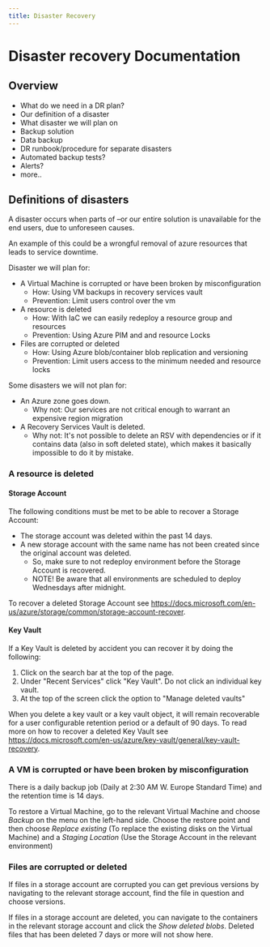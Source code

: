 ```yaml
---
title: Disaster Recovery
---
```


 # Disaster recovery Documentation

 ## Overview

- What do we need in a DR plan?
- Our definition of a disaster
- What disaster we will plan on
- Backup solution
- Data backup
- DR runbook/procedure for separate disasters
- Automated backup tests?
- Alerts?
- more..

## Definitions of disasters

A disaster occurs when parts of –or our entire solution is unavailable for the end users, due to unforeseen causes. 

An example of this could be a wrongful removal of azure resources that leads to service downtime. 

Disaster we will plan for: 
- A Virtual Machine is corrupted or have been broken by misconfiguration 
  - How: Using VM backups in recovery services vault 
  - Prevention: Limit users control over the vm 
- A resource is deleted 
  - How: With IaC we can easily redeploy a resource group and resources 
  - Prevention: Using Azure PIM and and resource Locks 
- Files are corrupted or deleted 
  - How: Using Azure blob/container blob replication and versioning 
  - Prevention: Limit users access to the minimum needed and resource locks 

Some disasters we will not plan for: 
- An Azure zone goes down. 
  - Why not: Our services are not critical enough to warrant an expensive region migration
- A Recovery Services Vault is deleted.
  - Why not: It's not possible to delete an RSV with dependencies or if it contains data (also in soft deleted state), which makes it basically impossible to do it by mistake.


### A resource is deleted

#### Storage Account
The following conditions must be met to be able to recover a Storage Account:
* The storage account was deleted within the past 14 days.
* A new storage account with the same name has not been created since the original account was deleted.
  * So, make sure to not redeploy environment before the Storage Account is recovered. 
  * NOTE! Be aware that all environments are scheduled to deploy Wednesdays after midnight.

To recover a deleted Storage Account see https://docs.microsoft.com/en-us/azure/storage/common/storage-account-recover.

#### Key Vault
If a Key Vault is deleted by accident you can recover it by doing the following:
  1. Click on the search bar at the top of the page.
  2. Under "Recent Services" click "Key Vault". Do not click an individual key vault.
  3. At the top of the screen click the option to "Manage deleted vaults"

When you delete a key vault or a key vault object, it will remain recoverable for a user configurable retention period or a default of 90 days.
To read more on how to recover a deleted Key Vault see https://docs.microsoft.com/en-us/azure/key-vault/general/key-vault-recovery.

### A VM is corrupted or have been broken by misconfiguration
There is a daily backup job (Daily at 2:30 AM W. Europe Standard Time) and the retention time is 14 days.

To restore a Virtual Machine, go to the relevant Virtual Machine and choose *Backup* on the menu on the left-hand side. Choose the restore point and then choose *Replace existing* (To replace the existing disks on the Virtual Machine) and a *Staging Location* (Use the Storage Account in the relevant environment)

### Files are corrupted or deleted
If files in a storage account are corrupted you can get previous versions by navigating to the relevant storage account, find the file in question and choose versions.

If files in a storage account are deleted, you can navigate to the containers in the relevant storage account and click the *Show deleted blobs*. Deleted files that has been deleted 7 days or more will not show here.


